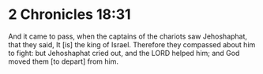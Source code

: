 # 2 Chronicles 18:31

And it came to pass, when the captains of the chariots saw Jehoshaphat, that they said, It [is] the king of Israel. Therefore they compassed about him to fight: but Jehoshaphat cried out, and the LORD helped him; and God moved them [to depart] from him.